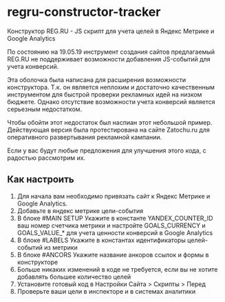 # regru-constructor-tracker
Конструктор REG.RU - JS скрипт для учета целей в Яндекс Метрике и Google Analytics

По состоянию на 19.05.19 инструмент создания сайтов предлагаемый REG.RU не поддерживает 
возможности добавления JS-событий для учета конверсий.

Эта оболочка была написана для расширения возможности конструктора. Т.к. он является неплохим
и достаточно качественным инструментом для быстрой проверки рекламных идей на низком бюджете.
Однако отсутствие возможности учета конверсий является серьезным недостатком.

Чтобы обойти этот недостаток был наспиан этот небольшой пример. Действующая версия была 
протестирована на сайте Zatochu.ru для оперативного развертывания рекламной кампании.

Если у вас будут любые предложения для улучшения этого кода, с радостью рассмотрим их.

## Как настроить

1. Для начала вам необходимо привязать сайт к Яндекс Метрике и Google Analytics.
2. Добавьте в яндекс метрике цели-события 
3. В блоке #MAIN SETUP Укажите в константе YANDEX_COUNTER_ID ваш номер счетчика метрики и настройте GOALS_CURRENCY и GOALS_VALUE_* для учета ценности конверсий в Google Analytics
4. В блоке #LABELS Укажите в константах идентификаторы целей-событий из метрики
5. В блоке #ANCORS Укажите название анкоров ссылок и формы в конструкторе
6. Больше никаких изменений в коде не требуется, если вы не хотите добавлять большее количество целей
7. Установите готовый код в Настройки Сайта > Скрипты > Перед </body>
8. Проверьте ваши цели в инспекторе и в системах аналитики
